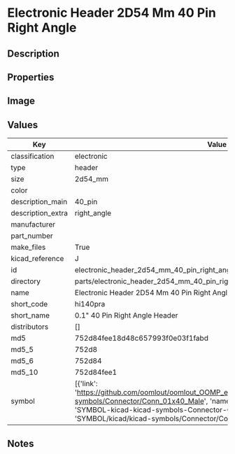 # Electronic Header 2D54 Mm 40 Pin Right Angle

## Description

## Properties


## Image


## Values

| Key | Value |
| --- | --- |
| classification | electronic |
| type | header |
| size | 2d54_mm |
| color |  |
| description_main | 40_pin |
| description_extra | right_angle |
| manufacturer |  |
| part_number |  |
| make_files | True |
| kicad_reference | J |
| id | electronic_header_2d54_mm_40_pin_right_angle |
| directory | parts/electronic_header_2d54_mm_40_pin_right_angle |
| name | Electronic Header 2D54 Mm 40 Pin Right Angle |
| short_code | hi140pra |
| short_name | 0.1" 40 Pin Right Angle Header |
| distributors | [] |
| md5 | 752d84fee18d48c657993f0e03f1fabd |
| md5_5 | 752d8 |
| md5_6 | 752d84 |
| md5_10 | 752d84fee1 |
| symbol | [{'link': 'https://github.com/oomlout/oomlout_OOMP_eda_V2/tree/main/SYMBOL/kicad/kicad-symbols/Connector/Conn_01x40_Male', 'name': 'Connector : Conn_01x40_Male', 'id': 'SYMBOL-kicad-kicad-symbols-Connector-Conn_01x40_Male', 'directory': 'SYMBOL/kicad/kicad-symbols/Connector/Conn_01x40_Male/'}] |

## Notes

